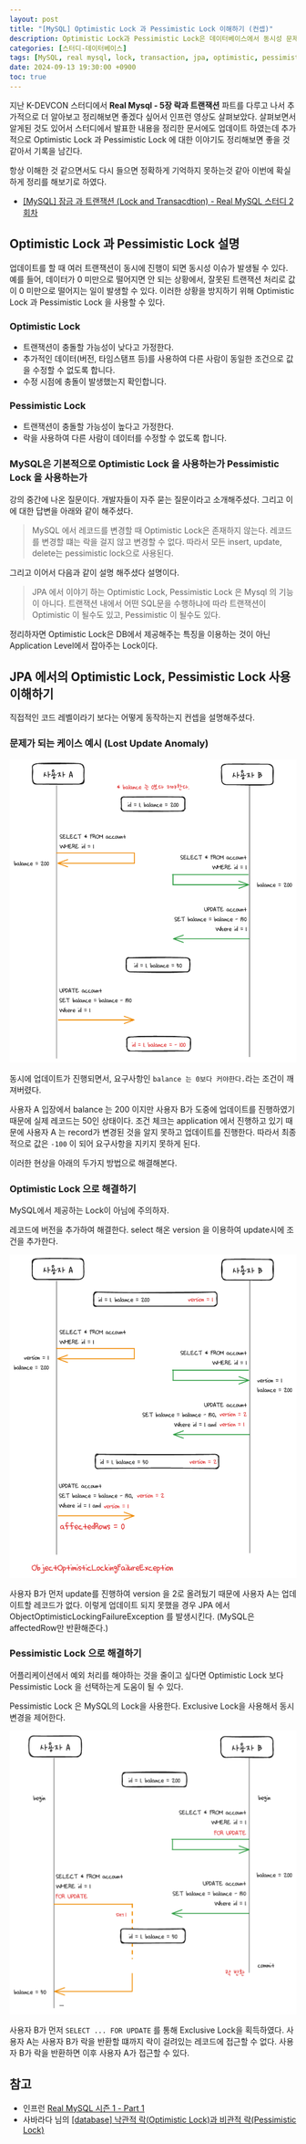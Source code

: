 ```yaml
---
layout: post
title: "[MySQL] Optimistic Lock 과 Pessimistic Lock 이해하기 (컨셉)"
description: Optimistic Lock과 Pessimistic Lock은 데이터베이스에서 동시성 문제를 해결하기 위한 두 가지 접근 방식으로, Optimistic Lock은 트랜잭션 충돌 가능성이 낮다고 가정하고 버전이나 타임스탬프를 사용하여 수정 시점에 충돌 여부를 확인하는 반면, Pessimistic Lock은 충돌 가능성이 높다고 가정하고 락을 사용하여 다른 트랜잭션의 수정을 차단한다. MySQL은 기본적으로 Pessimistic Lock을 사용하며, JPA에서의 Optimistic Lock은 애플리케이션 레벨에서 처리되는 특성이다.
categories: [스터디-데이터베이스]
tags: [MySQL, real mysql, lock, transaction, jpa, optimistic, pessimistic]
date: 2024-09-13 19:30:00 +0900
toc: true
---
```


지난 K-DEVCON 스터디에서 **Real Mysql - 5장 락과 트랜잭션** 파트를 다루고 나서 추가적으로 더 알아보고 정리해보면 좋겠다 싶어서 인프런 영상도 살펴보았다. 살펴보면서 알게된 것도 있어서 스터디에서 발표한 내용을 정리한 문서에도 업데이트 하였는데 추가적으로 Optimistic Lock 과 Pessimistic Lock 에 대한 이야기도 정리해보면 좋을 것 같아서 기록을 남긴다.

항상 이해한 것 같으면서도 다시 들으면 정확하게 기억하지 못하는것 같아 이번에 확실하게 정리를 해보기로 하였다.

- [[MySQL] 잠금 과 트랜잭션 (Lock and Transacdtion) - Real MySQL 스터디 2회차](/2024/09/07/mysql-lock-and-transaction)

## Optimistic Lock 과 Pessimistic Lock 설명

업데이트를 할 때 여러 트랜잭션이 동시에 진행이 되면 동시성 이슈가 발생될 수 있다. 예를 들어, 데이터가 0 미만으로 떨어지면 안 되는 상황에서, 잘못된 트랜잭션 처리로 값이 0 미만으로 떨어지는 일이 발생할 수 있다. 이러한 상황을 방지하기 위해 Optimistic Lock 과 Pessimistic Lock 을 사용할 수 있다.

### Optimistic Lock

- 트랜잭션이 충돌할 가능성이 낮다고 가정한다.
- 추가적인 데이터(버전, 타임스탬프 등)를 사용하여 다른 사람이 동일한 조건으로 값을 수정할 수 없도록 합니다.
- 수정 시점에 충돌이 발생했는지 확인합니다.

### Pessimistic Lock

- 트랜잭션이 충돌할 가능성이 높다고 가정한다.
- 락을 사용하여 다른 사람이 데이터를 수정할 수 없도록 합니다.

### MySQL은 기본적으로 Optimistic Lock 을 사용하는가 Pessimistic Lock 을 사용하는가

강의 중간에 나온 질문이다. 개발자들이 자주 묻는 질문이라고 소개해주셨다.
그리고 이에 대한 답변을 아래와 같이 해주셨다.

> MySQL 에서 레코드를 변경할 때 Optimistic Lock은 존재하지 않는다.
> 레코드를 변경할 떄는 락을 걸지 않고 변경할 수 없다. 따라서 모든 insert, update, delete는 pessimistic lock으로 사용된다.

그리고 이어서 다음과 같이 설명 해주셨다 설명이다.

> JPA 에서 이야기 하는 Optimistic Lock, Pessimistic Lock 은 Mysql 의 기능이 아니다.
> 트랜잭션 내에서 어떤 SQL문을 수행하냐에 따라 트랜잭션이 Optimistic 이 될수도 있고, Pessimistic 이 될수도 있다.

정리하자면 Optimistic Lock은 DB에서 제공해주는 특징을 이용하는 것이 아닌 Application Level에서 잡아주는 Lock이다.

## JPA 에서의 Optimistic Lock, Pessimistic Lock 사용 이해하기

직접적인 코드 레벨이라기 보다는 어떻게 동작하는지 컨셉을 설명해주셨다.

### 문제가 되는 케이스 예시 (Lost Update Anomaly)

![lost_update_anomaly](/assets/images/2024-09-13-mysql-jpa-optimistic-lock-and-pessimistic-lock/lost_update_anomaly.png)

동시에 업데이트가 진행되면서, 요구사항인 `balance 는 0보다 커야한다.`라는 조건이 깨져버렸다.

사용자 A 입장에서 balance 는 200 이지만 사용자 B가 도중에 업데이트를 진행하였기 때문에 실제 레코드는 50인 상태이다.
조건 체크는 application 에서 진행하고 있기 때문에 사용자 A 는 record가 변경된 것을 알지 못하고 업데이트를 진행한다.
따라서 최종적으로 값은 `-100` 이 되어 요구사항을 지키지 못하게 된다.

이러한 현상을 아래의 두가지 방법으로 해결해본다.

### Optimistic Lock 으로 해결하기

MySQL에서 제공하는 Lock이 아님에 주의하자.

레코드에 버전을 추가하여 해결한다. select 해온 version 을 이용하여 update시에 조건을 추가한다.

![optimistic_lock](/assets/images/2024-09-13-mysql-jpa-optimistic-lock-and-pessimistic-lock/optimistic_lock.png)

사용자 B가 먼저 update를 진행하여 version 을 2로 올려뒀기 때문에 사용자 A는 업데이트할 레코드가 없다.
이렇게 업데이트 되지 못했을 경우 JPA 에서 ObjectOptimisticLockingFailureException 를 발생시킨다.
(MySQL은 affectedRow만 반환해준다.)

### Pessimistic Lock 으로 해결하기

어플리케이션에서 예외 처리를 해야하는 것을 줄이고 싶다면 Optimistic Lock 보다 Pessimistic Lock 을 선택하는게 도움이 될 수 있다.

Pessimistic Lock 은 MySQL의 Lock을 사용한다. Exclusive Lock을 사용해서 동시 변경을 제어한다.

![pessimistic_lock](/assets/images/2024-09-13-mysql-jpa-optimistic-lock-and-pessimistic-lock/pessimistic_lock.png)

사용자 B가 먼저 `SELECT ... FOR UPDATE` 를 통해 Exclusive Lock을 획득하였다. 사용자 A는 사용자 B가 락을 반환할 떄까지 락이 걸려있는 레코드에 접근할 수 없다. 사용자 B가 락을 반환하면 이후 사용자 A가 접근할 수 있다.

## 참고

- 인프런 [Real MySQL 시즌 1 - Part 1](https://www.inflearn.com/course/real-mysql-part-1)
- 사바라다 님의 [[database] 낙관적 락(Optimistic Lock)과 비관적 락(Pessimistic Lock)](https://sabarada.tistory.com/175)
